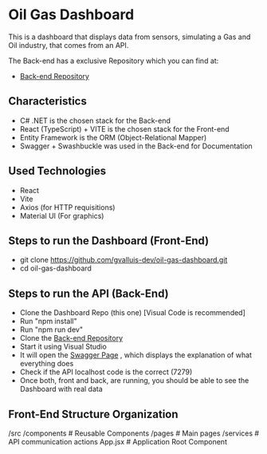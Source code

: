 # Oil Gas Dashboard

This is a dashboard that displays data from sensors, simulating a Gas and Oil industry, that comes from an API.

The Back-end has a exclusive Repository which you can find at:

- [Back-end Repository](https://github.com/gvalluis-dev/oil-gas-api) 

## Characteristics

- C# .NET is the chosen stack for the Back-end
- React (TypeScript) + VITE is the chosen stack for the Front-end
- Entity Framework is the ORM (Object-Relational Mapper)
- Swagger + Swashbuckle was used in the Back-end for Documentation

## Used Technologies
- React
- Vite
- Axios (for HTTP requisitions)
- Material UI (For graphics)

## Steps to run the Dashboard (Front-End)

 
- git clone https://github.com/gvalluis-dev/oil-gas-dashboard.git
- cd oil-gas-dashboard



## Steps to run the API (Back-End)

- Clone the Dashboard Repo (this one) [Visual Code is recommended]
- Run "npm install"
- Run "npm run dev"
- Clone the [Back-end Repository](https://github.com/gvalluis-dev/oil-gas-api) 
- Start it using Visual Studio
- It will open the [Swagger Page](https://localhost:7279/swagger/index.html) , which displays the explanation of what everything does 
- Check if the API localhost code is the correct (7279)
- Once both, front and back, are running, you should be able to see the Dashboard with real data

## Front-End Structure Organization

/src
  /components  # Reusable Components
  /pages       # Main pages
  /services    # API communication actions
  App.jsx      # Application Root Component 